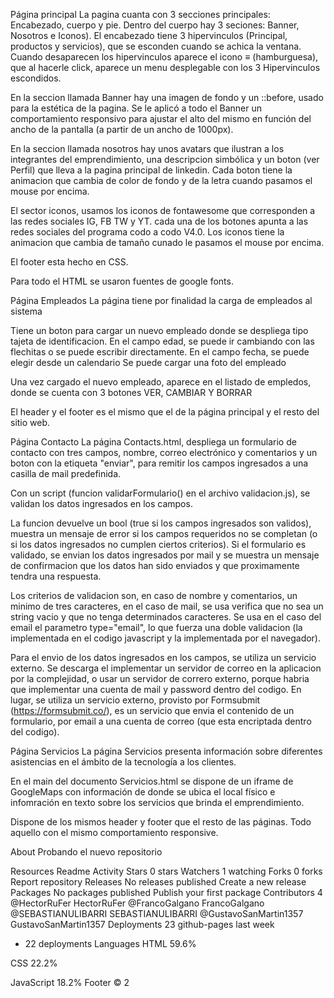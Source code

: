 Página principal
La pagina cuanta con 3 secciones principales: Encabezado, cuerpo y pie. Dentro del cuerpo hay 3 seciones: Banner, Nosotros e Iconos). El encabezado tiene 3 hipervinculos (Principal, productos y servicios), que se esconden cuando se achica la ventana. Cuando desaparecen los hipervinculos aparece el icono ≡ (hamburguesa), que al hacerle click, aparece un menu desplegable con los 3 Hipervinculos escondidos.

En la seccion llamada Banner hay una imagen de fondo y un ::before, usado para la estética de la pagina. Se le aplicó a todo el Banner un comportamiento responsivo para ajustar el alto del mismo en función del ancho de la pantalla (a partir de un ancho de 1000px).

En la seccion llamada nosotros hay unos avatars que ilustran a los integrantes del emprendimiento, una descripcion simbólica y un boton (ver Perfil) que lleva a la pagina principal de linkedin. Cada boton tiene la animacion que cambia de color de fondo y de la letra cuando pasamos el mouse por encima.

El sector iconos, usamos los iconos de fontawesome que corresponden a las redes sociales IG, FB TW y YT. cada una de los botones apunta a las redes sociales del programa codo a codo V4.0. Los iconos tiene la animacion que cambia de tamaño cunado le pasamos el mouse por encima.

El footer esta hecho en CSS.

Para todo el HTML se usaron fuentes de google fonts.

Página Empleados
La página tiene por finalidad la carga de empleados al sistema

Tiene un boton para cargar un nuevo empleado donde se despliega tipo tajeta de identificacion. En el campo edad, se puede ir cambiando con las flechitas o se puede escribir directamente. En el campo fecha, se puede elegir desde un calendario Se puede cargar una foto del empleado

Una vez cargado el nuevo empleado, aparece en el listado de empledos, donde se cuenta con 3 botones VER, CAMBIAR Y BORRAR

El header y el footer es el mismo que el de la página principal y el resto del sitio web.

Página Contacto
La página Contacts.html, despliega un formulario de contacto con tres campos, nombre, correo electrónico y comentarios y un boton con la etiqueta "enviar", para remitir los campos ingresados a una casilla de mail predefinida.

Con un script (funcion validarFormulario() en el archivo validacion.js), se validan los datos ingresados en los campos.

La funcion devuelve un bool (true si los campos ingresados son validos), muestra un mensaje de error si los campos requeridos no se completan (o si los datos ingresados no cumplen ciertos criterios). Si el formulario es validado, se envian los datos ingresados por mail y se muestra un mensaje de confirmacion que los datos han sido enviados y que proximamente tendra una respuesta.

Los criterios de validacion son, en caso de nombre y comentarios, un minimo de tres caracteres, en el caso de mail, se usa verifica que no sea un string vacio y que no tenga determinados caracteres. Se usa en el caso del email el parametro type="email", lo que fuerza una doble validacion (la implementada en el codigo javascript y la implementada por el navegador).

Para el envio de los datos ingresados en los campos, se utiliza un servicio externo. Se descarga el implementar un servidor de correo en la aplicacion por la complejidad, o usar un servidor de correro externo, porque habria que implementar una cuenta de mail y password dentro del codigo. En lugar, se utiliza un servicio externo, provisto por Formsubmit (https://formsubmit.co/), es un servicio que envia el contenido de un formulario, por email a una cuenta de correo (que esta encriptada dentro del codigo).

Página Servicios
La página Servicios presenta información sobre diferentes asistencias en el ámbito de la tecnología a los clientes.

En el main del documento Servicios.html se dispone de un iframe de GoogleMaps con información de donde se ubica el local físico e infomración en texto sobre los servicios que brinda el emprendimiento.

Dispone de los mismos header y footer que el resto de las páginas. Todo aquello con el mismo comportamiento responsive.

About
Probando el nuevo repositorio

Resources
 Readme
 Activity
Stars
 0 stars
Watchers
 1 watching
Forks
 0 forks
Report repository
Releases
No releases published
Create a new release
Packages
No packages published
Publish your first package
Contributors
4
@HectorRuFer
HectorRuFer
@FrancoGalgano
FrancoGalgano
@SEBASTIANULIBARRI
SEBASTIANULIBARRI
@GustavoSanMartin1357
GustavoSanMartin1357
Deployments
23
 github-pages last week
+ 22 deployments
Languages
HTML
59.6%
 
CSS
22.2%
 
JavaScript
18.2%
Footer
© 2
